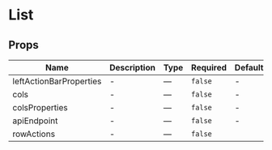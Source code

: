 # List

## Props

<!-- @vuese:List:props:start -->
|Name|Description|Type|Required|Default|
|---|---|---|---|---|
|leftActionBarProperties|-|—|`false`|-|
|cols|-|—|`false`|-|
|colsProperties|-|—|`false`|-|
|apiEndpoint|-|—|`false`|-|
|rowActions|-|—|`false`||

<!-- @vuese:List:props:end -->


